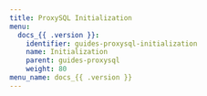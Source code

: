 ```yaml
---
title: ProxySQL Initialization
menu:
  docs_{{ .version }}:
    identifier: guides-proxysql-initialization
    name: Initialization
    parent: guides-proxysql
    weight: 80
menu_name: docs_{{ .version }}
---
```

